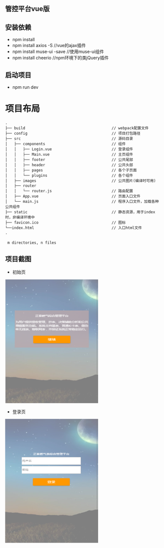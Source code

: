 ## 管控平台vue版

## 安装依赖
* npm install
* npm install axios -S //vue的ajax插件
* npm install muse-ui -save  //使用muse-ui组件
* npm install cheerio	//npm环境下的类jQuery插件

## 启动项目
* npm run dev

# 项目布局

```
.
├── build                                       // webpack配置文件
├── config                                      // 项目打包路径
├── src                                         // 源码目录
│   ├── components                              // 组件
│   │   ├── Login.vue                           // 登录组件
│   │   ├── Main.vue                            // 主页组件
│   │   ├── footer 								// 公共尾部
│   │   ├── header 								// 公共头部
│   │   ├── pages 								// 各个子页面
│   │   └── plugins 							// 各个组件
│   ├── images                                  // 公共图片(编译时可用)
│   ├── router
│   │   └── router.js                           // 路由配置
│   ├── App.vue                                 // 页面入口文件
│   └── main.js                                 // 程序入口文件，加载各种公共组件
├── static                                      // 静态资源，用于index时，非编译环境中
├── favicon.ico                                 // 图标
└──index.html                                  	// 入口html文件
.

 m directories, n files
```

## 项目截图
* 初始页
<img src="https://github.com/joshinrai/Vue-Mobile-Web/blob/master/static/images/index.png" width="300" height="400"/> 

* 登录页
<img src="https://github.com/joshinrai/Vue-Mobile-Web/blob/master/static/images/login.png" width="300" height="400"/> 